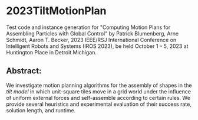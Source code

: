# 2023TiltMotionPlan
Test code and instance generation for "Computing Motion Plans for Assembling Particles with Global Control" by Patrick Blumenberg, Arne Schmidt, Aaron T. Becker, 2023 IEEE/RSJ International Conference on Intelligent Robots and Systems (IROS 2023),  be held October 1 – 5, 2023 at Huntington Place in Detroit Michigan.

## Abstract:
 We investigate motion planning algorithms for the assembly of shapes in the *tilt model* in which unit-square tiles move in a grid world under the influence of uniform external forces and self-assemble according to certain rules. 
 We provide several heuristics and experimental evaluation of their success rate, solution length,  and runtime.
